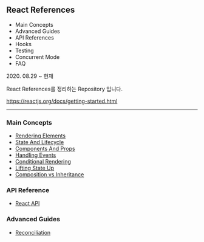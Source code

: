 ## React References

<ul>
    <li> Main Concepts </li>
    <li> Advanced Guides </li>
    <li> API References </li>
    <li> Hooks </li>
    <li> Testing </li>
    <li> Concurrent Mode</li>
    <li> FAQ </li>
</ul>
2020. 08.29 ~ 현재 <br>

React References를 정리하는 Repository 입니다. 

https://reactjs.org/docs/getting-started.html

* * * 
### Main Concepts 
<ul>
    <li> <a href="References/docs/main-concepts/renderingElements.md"> Rendering Elements</a> </li>
    <li> <a href="References/docs/main-concepts/stateAndLifecycle.md"> State And Lifecycle </a> </li>
    <li> <a href="References/docs/main-concepts/componentAndProps.md"> Components And Props </a> </li>
    <li> <a href="References/docs/main-concepts/HandlingEvents.md"> Handling Events</a> </li>
    <li> <a href="References/docs/main-concepts/ConditionalRendering.md"> Conditional Rendering </a> </li>
    <li> <a href="References/docs/main-concepts/LiftingStateUp.md"> Lifting State Up </a> </li>
    <li> <a href="References/docs/main-concepts/CompositionVsInheritance.md"> Composition vs Inheritance </a> </li>
</ul>
 
### API Reference 
<ul>
    <li> <a href="References/docs/api-reference/react.md"> React API </a> </li>
</ul>

### Advanced Guides 
<ul>
    <li> <a href="References/docs/advance-guides/reconciliation.md"> Reconciliation </a> </li>
</ul>
